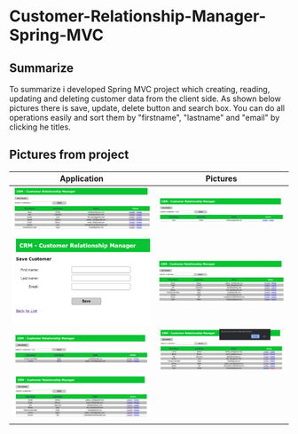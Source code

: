 # Customer-Relationship-Manager-Spring-MVC
## Summarize

To summarize i developed Spring MVC project which creating, reading, updating and deleting customer data from the client side. As shown below pictures there is save, update, delete button and search box. You can do all operations easily and sort them by "firstname", "lastname" and "email" by clicking he titles.

## Pictures from project
Application             |  Pictures
:-------------------------:|:-------------------------:
![project_pictures](project_pictures/1.png)  |  ![project_pictures](project_pictures/8.png)
![project_pictures](project_pictures/2.png)  |  ![project_pictures](project_pictures/3.png)
![project_pictures](project_pictures/4.png)  |  ![project_pictures](project_pictures/5.png)
![project_pictures](project_pictures/6.png)  |  

